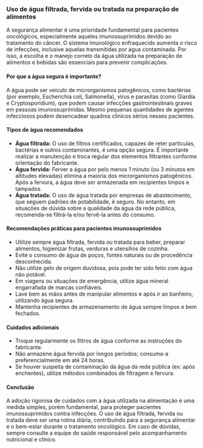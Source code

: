 ### Uso de água filtrada, fervida ou tratada na preparação de alimentos

A segurança alimentar é uma prioridade fundamental para pacientes oncológicos, especialmente aqueles imunossuprimidos devido ao tratamento do câncer. O sistema imunológico enfraquecido aumenta o risco de infecções, inclusive aquelas transmitidas por água contaminada. Por isso, a escolha e o manejo correto da água utilizada na preparação de alimentos e bebidas são essenciais para prevenir complicações.

#### Por que a água segura é importante?

A água pode ser veículo de microrganismos patogênicos, como bactérias (por exemplo, Escherichia coli, Salmonella), vírus e parasitas (como Giardia e Cryptosporidium), que podem causar infecções gastrointestinais graves em pessoas imunossuprimidas. Mesmo pequenas quantidades de agentes infecciosos podem desencadear quadros clínicos sérios nesses pacientes.

#### Tipos de água recomendados

- **Água filtrada:** O uso de filtros certificados, capazes de reter partículas, bactérias e outros contaminantes, é uma opção segura. É importante realizar a manutenção e troca regular dos elementos filtrantes conforme orientação do fabricante.
- **Água fervida:** Ferver a água por pelo menos 1 minuto (ou 3 minutos em altitudes elevadas) elimina a maioria dos microrganismos patogênicos. Após a fervura, a água deve ser armazenada em recipientes limpos e tampados.
- **Água tratada:** O uso de água tratada por empresas de abastecimento, que seguem padrões de potabilidade, é seguro. No entanto, em situações de dúvida sobre a qualidade da água da rede pública, recomenda-se filtrá-la e/ou fervê-la antes do consumo.

#### Recomendações práticas para pacientes imunossuprimidos

- Utilize sempre água filtrada, fervida ou tratada para beber, preparar alimentos, higienizar frutas, verduras e utensílios de cozinha.
- Evite o consumo de água de poços, fontes naturais ou de procedência desconhecida.
- Não utilize gelo de origem duvidosa, pois pode ter sido feito com água não potável.
- Em viagens ou situações de emergência, utilize água mineral engarrafada de marcas confiáveis.
- Lave bem as mãos antes de manipular alimentos e após ir ao banheiro, utilizando água segura.
- Mantenha recipientes de armazenamento de água sempre limpos e bem fechados.

#### Cuidados adicionais

- Troque regularmente os filtros de água conforme as instruções do fabricante.
- Não armazene água fervida por longos períodos; consuma-a preferencialmente em até 24 horas.
- Se houver suspeita de contaminação da água da rede pública (ex: após enchentes), utilize métodos combinados de filtragem e fervura.

#### Conclusão

A adoção rigorosa de cuidados com a água utilizada na alimentação é uma medida simples, porém fundamental, para proteger pacientes imunossuprimidos contra infecções. O uso de água filtrada, fervida ou tratada deve ser uma rotina diária, contribuindo para a segurança alimentar e o bem-estar durante o tratamento oncológico. Em caso de dúvidas, sempre consulte a equipe de saúde responsável pelo acompanhamento nutricional e clínico.